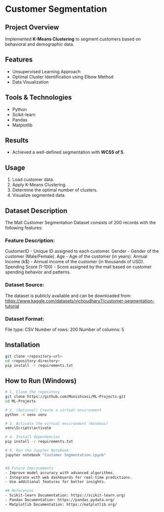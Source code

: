 
# Customer Segmentation

## Project Overview
Implemented **K-Means Clustering** to segment customers based on behavioral and demographic data.

## Features
- Unsupervised Learning Approach
- Optimal Cluster Identification using Elbow Method
- Data Visualization

## Tools & Technologies
- Python
- Scikit-learn
- Pandas
- Matplotlib

## Results
- Achieved a well-defined segmentation with **WCSS of 5**.

## Usage
1. Load customer data.
2. Apply K-Means Clustering.
3. Determine the optimal number of clusters.
4. Visualize segmented data.


## Dataset Description

The Mall Customer Segmentation Dataset consists of 200 records with the following features:

### Feature Description:

CustomerID - Unique ID assigned to each customer.
Gender - Gender of the customer (Male/Female).
Age - Age of the customer (in years).
Annual Income (k$) - Annual income of the customer (in thousands of USD).
Spending Score (1-100) - Score assigned by the mall based on customer spending behavior and patterns.

### Dataset Source:

The dataset is publicly available and can be downloaded from:
https://www.kaggle.com/datasets/vjchoudhary7/customer-segmentation-tutorial

### Dataset Format:

File type: CSV
Number of rows: 200
Number of columns: 5

## Installation
```bash
git clone <repository-url>
cd <repository-directory>
pip install -r requirements.txt
```

## How to Run (Windows)

```bash
# 1. Clone the repository
git clone https://github.com/Monishsasi/ML-Projects.git
cd ML-Projects

# 2. (Optional) Create a virtual environment
python -m venv venv

# 3. Activate the virtual environment (Windows)
venv\Scripts\activate

# 4. Install dependencies
pip install -r requirements.txt

# 5. Run the Jupyter Notebook
jupyter notebook "Customer Segmentation.ipynb"


## Future Improvements
- Improve model accuracy with advanced algorithms.
- Integrate with web dashboards for real-time predictions.
- Use additional features for better insights.

## References
- Scikit-learn Documentation: https://scikit-learn.org/
- Pandas Documentation: https://pandas.pydata.org/
- Matplotlib Documentation: https://matplotlib.org/

